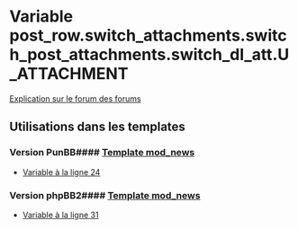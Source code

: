 # Variable post_row.switch_attachments.switch_post_attachments.switch_dl_att.U_ATTACHMENT
[Explication sur le forum des forums](http://forum.forumactif.com/t294113-listing-des-variables#post_row.switch_attachments.switch_post_attachments.switch_dl_att.U_ATTACHMENT)
## Utilisations dans les templates
### Version PunBB#### [Template mod_news](punbb/mod_news.md)
* [Variable à la ligne 24](../punbb/mod_news.tpl#L24)
### Version phpBB2#### [Template mod_news](subsilver/mod_news.md)
* [Variable à la ligne 31](../subsilver/mod_news.tpl#L31)